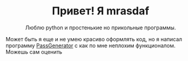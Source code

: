 <h1 align="center">Привет! Я mrasdaf</h1>
<p align="center">Люблю python и простенькие но прикольные программы.</p>
<p>Может быть я еще и не умею красиво оформлять код, но я написал программу <a href="https://github.com/mrasdaf/PassGenerator">PassGenerator</a> с как по мне неплохим функционалом. Можешь сам оценить</p>
